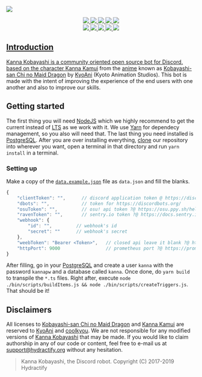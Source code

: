<div>
	<p>
		<a href="https://www.hydractify.org">
			<img src="https://cdn.discordapp.com/attachments/430532424280178688/580901034327670836/banner.png" />
		</a>
	</p>
	<p align="center">
		<a href="https://github.com/Hydractify/kanna_kobayashi/blob/stable/package.json#L3">
			<img src="https://img.shields.io/badge/kanna_kobayashi-v4.4.0-fcbbd5.svg?style=flat-square" />
		</a>
		<a href="https://www.hydractify.org/discord">
			<img src="https://img.shields.io/discord/298969150133370880.svg?style=flat-square&logo=discord">
		</a>
		<a href="https://www.hydractify.org/patreon">
			<img src="https://img.shields.io/badge/Patreon-support!-fa6956.svg?style=flat-square&logo=patreon" />
		</a>
		<a href="https://trello.com/hydractify/">
			<img src="https://img.shields.io/badge/Trello-hydractify-blue.svg?style=flat-square&logo=trello" />
		</a>
		<a href="https://twitter.com/hydractify">
			<img src="https://img.shields.io/twitter/follow/hydractify.svg?style=social&logo=twitter">
		</a>
		<br />
		<a href="https://travis-ci.org/hydractify/kanna_kobayashi">
			<img src="https://travis-ci.org/hydractify/kanna_kobayashi.svg" />
		</a>
		<a href="https://github.com/Hydractify/kanna_kobayashi/issues">
			<img src="https://img.shields.io/github/issues/Hydractify/kanna_kobayashi.svg?style=flat-square">
		</a>
		<a href="https://github.com/Hydractify/kanna_kobayashi/graphs/contributors">
			<img src="https://img.shields.io/github/contributors/Hydractify/kanna_kobayashi.svg?style=flat-square">
		</a>
		<a href="https://github.com/Hydractify/kanna_kobayashi/blob/stable/LICENSE">
			<img src="https://img.shields.io/github/license/Hydractify/kanna_kobayashi.svg?style=flat-square">
		</a>
		<a href="https://graphs.hydractify.org/d/G0kS04WWz/kanna-kobayashi?orgId=1">
			<img src="https://img.shields.io/badge/Grafana-kanna_kobayashi-orange.svg?style=flat-square&logo=grafana"
		</a>
	</p>
</div>

## Introduction

Kanna Kobayashi is a community oriented open source bot for Discord, based on the character [Kanna Kamui] from the [anime] known as [Kobayashi-san Chi no Maid Dragon] by [KyoAni] (Kyoto Animation Studios). This bot is made with the intent of improving the experience of the end users with one another and also to improve our skills.

## Getting started

The first thing you will need [NodeJS] which we highly recommend to get the current instead of [LTS] as we work with it. We use [Yarn] for dependecy management, so you also will need that. The last thing you need installed is [PostgreSQL]. After you are over installing everything, [clone] our repository into wherever you want, open a terminal in that directory and run `yarn install` in a terminal.

### Setting up

Make a copy of the [`data.example.json`] file as `data.json` and fill the blanks.

```js
{
	"clientToken": "",      // discord application token @ https://discordapp.com/developers/applications/
	"dbots": "",            // token for https://discordbots.org/
	"osuToken": "",         // osu! api token ?@ https://osu.ppy.sh/help/wiki/osu!api
	"ravenToken": "",       // sentry.io token ?@ https://docs.sentry.io/error-reporting/quickstart/
	"webhook": {
		"id": "",         // webhook's id
		"secret": ""      // webhook's secret
	},
	"weebToken": "Bearer <Token>",   // closed api leave it blank ?@ https://docs.weeb.sh/
	"httpPort": 9000                 // prometheus port ?@ https://prometheus.io/docs/introduction/overview/ && https://grafana.com/docs/
}
```

After filling, go in your [PostgreSQL] and create a user `kanna` with the password `kannapw` and a database called `kanna`. Once done, do `yarn build` to transpile the `*.ts` files. Right after, execute `node ./bin/scripts/buildItems.js && node ./bin/scripts/createTriggers.js`. That should be it!

## Disclaimers

All licenses to [Kobayashi-san Chi no Maid Dragon] and [Kanna Kamui] are reserved to [KyoAni] and [coolkyou]. We are not responsible for any modified versions of [Kanna Kobayashi] that may be made. If you would like to claim authorship in any of our code or content, feel free to e-mail us at support@hydractify.org without any hesitation.

> Kanna Kobayashi, the Discord robot.
> Copyright (C) 2017-2019 Hydractify

<!-- Introduction -->

[kanna kamui]: https://maid-dragon.fandom.com/wiki/Kanna_Kamui
[anime]: https://en.wikipedia.org/wiki/Anime
[kobayashi-san chi no maid dragon]: https://maid-dragon.fandom.com/wiki/Kobayashi-san_Chi_no_Maid_Dragon_Wiki
[kyoani]: http://www.kyotoanimation.co.jp/

<!-- Getting Started -->

[nodejs]: https://nodejs.org/en/
[lts]: https://en.wikipedia.org/wiki/Long-term_support
[yarn]: https://yarnpkg.com/en/
[postgresql]: https://www.postgresql.org/
[clone]: https://help.github.com/en/articles/cloning-a-repository

<!-- Setting Up -->

[`data.example.json`]: https://github.com/Hydractify/kanna_kobayashi/blob/stable/data.example.json

<!-- Disclaimers -->

[coolkyou]: https://twitter.com/coolkyou2
[kanna kobayashi]: https://github.com/hydractify/kanna_kobayashi
